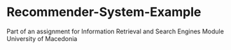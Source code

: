 # Recommender-System-Example
Part of an assignment for Information Retrieval and Search Engines Module University of Macedonia
